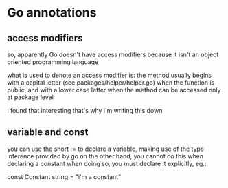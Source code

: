 # Go annotations

## access modifiers

so, apparently Go doesn't have access modifiers because it isn't an object oriented programming language

what is used to denote an access modifier is: the method usually begins with a capital letter (see packages/helper/helper.go)
when the function is public, and with a lower case letter when the method can be accessed only at package level

i found that interesting that's why i'm writing this down

## variable and const

you can use the short := to declare a variable, making use of the type inference provided by go
on the other hand, you cannot do this when declaring a constant
when doing so, you must declare it explicitly, eg.:

const Constant string = "i'm a constant"